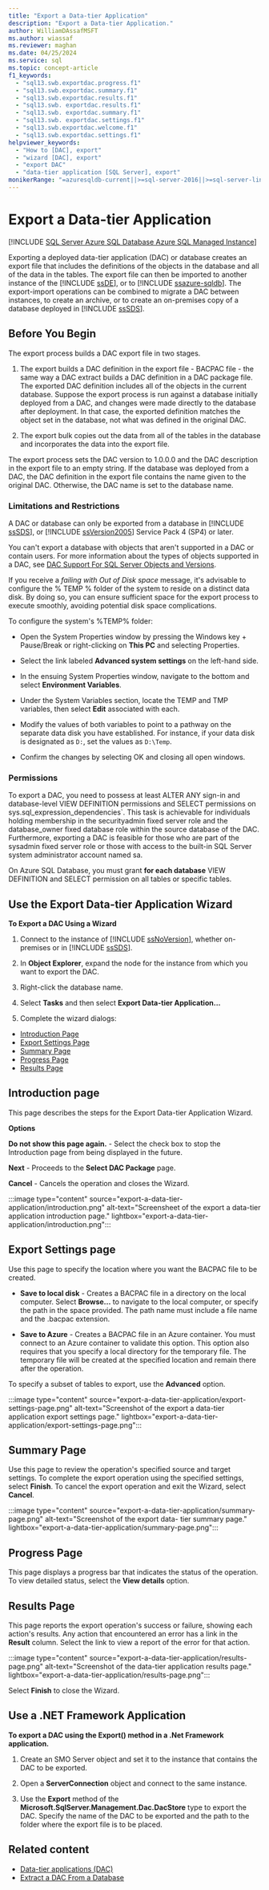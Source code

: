 ```yaml
---
title: "Export a Data-tier Application"
description: "Export a Data-tier Application."
author: WilliamDAssafMSFT
ms.author: wiassaf
ms.reviewer: maghan
ms.date: 04/25/2024
ms.service: sql
ms.topic: concept-article
f1_keywords:
  - "sql13.swb.exportdac.progress.f1"
  - "sql13.swb.exportdac.summary.f1"
  - "sql13.swb.exportdac.results.f1"
  - "sql13.swb. exportdac.results.f1"
  - "sql13.swb. exportdac.summary.f1"
  - "sql13.swb. exportdac.settings.f1"
  - "sql13.swb.exportdac.welcome.f1"
  - "sql13.swb.exportdac.settings.f1"
helpviewer_keywords:
  - "How to [DAC], export"
  - "wizard [DAC], export"
  - "export DAC"
  - "data-tier application [SQL Server], export"
monikerRange: "=azuresqldb-current||>=sql-server-2016||>=sql-server-linux-2017||=azuresqldb-mi-current"
---
```


# Export a Data-tier Application

[!INCLUDE [SQL Server Azure SQL Database Azure SQL Managed Instance](../../includes/applies-to-version/sql-asdb-asdbmi.md)]

Exporting a deployed data-tier application (DAC) or database creates an export file that includes the definitions of the objects in the database and all of the data in the tables. The export file can then be imported to another instance of the [!INCLUDE [ssDE](../../includes/ssde-md.md)], or to [!INCLUDE [ssazure-sqldb](../../includes/ssazure-sqldb.md)]. The export-import operations can be combined to migrate a DAC between instances, to create an archive, or to create an on-premises copy of a database deployed in [!INCLUDE [ssSDS](../../includes/sssds-md.md)].

## Before You Begin

The export process builds a DAC export file in two stages.

1. The export builds a DAC definition in the export file - BACPAC file - the same way a DAC extract builds a DAC definition in a DAC package file. The exported DAC definition includes all of the objects in the current database. Suppose the export process is run against a database initially deployed from a DAC, and changes were made directly to the database after deployment. In that case, the exported definition matches the object set in the database, not what was defined in the original DAC.

1. The export bulk copies out the data from all of the tables in the database and incorporates the data into the export file.

The export process sets the DAC version to 1.0.0.0 and the DAC description in the export file to an empty string. If the database was deployed from a DAC, the DAC definition in the export file contains the name given to the original DAC. Otherwise, the DAC name is set to the database name.

### <a id="LimitationsRestrictions"></a> Limitations and Restrictions

A DAC or database can only be exported from a database in [!INCLUDE [ssSDS](../../includes/sssds-md.md)], or [!INCLUDE [ssVersion2005](../../includes/ssversion2005-md.md)] Service Pack 4 (SP4) or later.

You can't export a database with objects that aren't supported in a DAC or contain users. For more information about the types of objects supported in a DAC, see [DAC Support For SQL Server Objects and Versions](/previous-versions/sql/sql-server-2012/ee210549(v=sql.110)).

If you receive a *failing with Out of Disk space* message, it's advisable to configure the % TEMP % folder of the system to reside on a distinct data disk. By doing so, you can ensure sufficient space for the export process to execute smoothly, avoiding potential disk space complications.

To configure the system's %TEMP% folder:

- Open the System Properties window by pressing the Windows key + Pause/Break or right-clicking on **This PC** and selecting Properties.

- Select the link labeled **Advanced system settings** on the left-hand side.

- In the ensuing System Properties window, navigate to the bottom and select **Environment Variables**.

- Under the System Variables section, locate the TEMP and TMP variables, then select **Edit** associated with each.

- Modify the values of both variables to point to a pathway on the separate data disk you have established. For instance, if your data disk is designated as `D:`, set the values as `D:\Temp`.

- Confirm the changes by selecting OK and closing all open windows.

### <a id="Permissions"></a> Permissions

To export a DAC, you need to possess at least ALTER ANY sign-in and database-level VIEW DEFINITION permissions and SELECT permissions on sys.sql_expression_dependencies`. This task is achievable for individuals holding membership in the securityadmin fixed server role and the database_owner fixed database role within the source database of the DAC. Furthermore, exporting a DAC is feasible for those who are part of the sysadmin fixed server role or those with access to the built-in SQL Server system administrator account named sa.

On Azure SQL Database, you must grant **for each database** VIEW DEFINITION and SELECT permission on all tables or specific tables.

## <a id="UsingDeployDACWizard"></a> Use the Export Data-tier Application Wizard

**To Export a DAC Using a Wizard**

1. Connect to the instance of [!INCLUDE [ssNoVersion](../../includes/ssnoversion-md.md)], whether on-premises or in [!INCLUDE [ssSDS](../../includes/sssds-md.md)].

1. In **Object Explorer**, expand the node for the instance from which you want to export the DAC.

1. Right-click the database name.

1. Select **Tasks** and then select **Export Data-tier Application...**

1. Complete the wizard dialogs:

- [Introduction Page](#Introduction)
- [Export Settings Page](#Export_settings)
- [Summary Page](#Summary)
- [Progress Page](#Progress)
- [Results Page](#Results)

## <a id="Introduction"></a> Introduction page

This page describes the steps for the Export Data-tier Application Wizard.

**Options**

**Do not show this page again.** - Select the check box to stop the Introduction page from being displayed in the future.

**Next** - Proceeds to the **Select DAC Package** page.

**Cancel** - Cancels the operation and closes the Wizard.

:::image type="content" source="export-a-data-tier-application/introduction.png" alt-text="Screensheet of the export a data-tier application introduction page." lightbox="export-a-data-tier-application/introduction.png":::

## <a id="Export_settings"></a> Export Settings page

Use this page to specify the location where you want the BACPAC file to be created.

- **Save to local disk** - Creates a BACPAC file in a directory on the local computer. Select **Browse...** to navigate to the local computer, or specify the path in the space provided. The path name must include a file name and the .bacpac extension.

- **Save to Azure** - Creates a BACPAC file in an Azure container. You must connect to an Azure container to validate this option. This option also requires that you specify a local directory for the temporary file. The temporary file will be created at the specified location and remain there after the operation.

To specify a subset of tables to export, use the **Advanced** option.

:::image type="content" source="export-a-data-tier-application/export-settings-page.png" alt-text="Screenshot of the export a data-tier application export settings page." lightbox="export-a-data-tier-application/export-settings-page.png":::

## <a id="Summary"></a> Summary Page

Use this page to review the operation's specified source and target settings. To complete the export operation using the specified settings, select **Finish**. To cancel the export operation and exit the Wizard, select **Cancel**.

:::image type="content" source="export-a-data-tier-application/summary-page.png" alt-text="Screenshot of the export data- tier summary page." lightbox="export-a-data-tier-application/summary-page.png":::

## <a id="Progress"></a> Progress Page

This page displays a progress bar that indicates the status of the operation. To view detailed status, select the **View details** option.

## <a id="Results"></a> Results Page

This page reports the export operation's success or failure, showing each action's results. Any action that encountered an error has a link in the **Result** column. Select the link to view a report of the error for that action.

:::image type="content" source="export-a-data-tier-application/results-page.png" alt-text="Screenshot of the data-tier application results page." lightbox="export-a-data-tier-application/results-page.png":::

Select **Finish** to close the Wizard.

## <a id="NetApp"></a> Use a .NET Framework Application

**To export a DAC using the Export() method in a .Net Framework application.**

1. Create an SMO Server object and set it to the instance that contains the DAC to be exported.

1. Open a **ServerConnection** object and connect to the same instance.

1. Use the **Export** method of the **Microsoft.SqlServer.Management.Dac.DacStore** type to export the DAC. Specify the name of the DAC to be exported and the path to the folder where the export file is to be placed.

## Related content

- [Data-tier applications (DAC)](data-tier-applications.md)
- [Extract a DAC From a Database](extract-a-dac-from-a-database.md)
